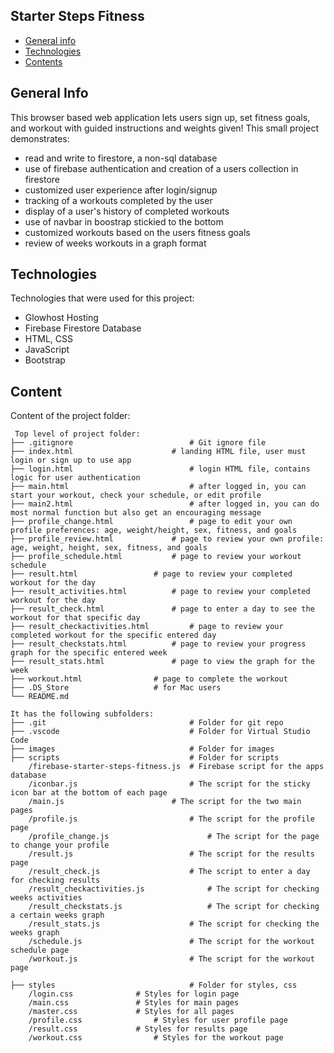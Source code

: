 ## Starter Steps Fitness
* [General info](#general-info)
* [Technologies](#technologies)
* [Contents](#content)

## General Info
This browser based web application lets users sign up, set fitness goals, and workout with guided instructions and weights given!
This small project demonstrates:
* read and write to firestore, a non-sql database
* use of firebase authentication and creation of a users collection in firestore
* customized user experience after login/signup
* tracking of a workouts completed by the user
* display of a user's history of completed workouts
* use of navbar in boostrap stickied to the bottom
* customized workouts based on the users fitness goals
* review of weeks workouts in a graph format

	
## Technologies
Technologies that were used for this project:
* Glowhost Hosting
* Firebase Firestore Database
* HTML, CSS
* JavaScript
* Bootstrap 
	
## Content
Content of the project folder:

```
 Top level of project folder: 
├── .gitignore          	    		# Git ignore file
├── index.html             	   		# landing HTML file, user must login or sign up to use app
├── login.html               			# login HTML file, contains logic for user authentication
├── main.html                			# after logged in, you can start your workout, check your schedule, or edit profile
├── main2.html               			# after logged in, you can do most normal function but also get an encouraging message
├── profile_change.html      			# page to edit your own profile preferences: age, weight/height, sex, fitness, and goals
├── profile_review.html	 	 		# page to review your own profile: age, weight, height, sex, fitness, and goals
├── profile_schedule.html	 		# page to review your workout schedule
├── result.html	 			 	# page to review your completed workout for the day
├── result_activities.html	 		# page to review your completed workout for the day
├── result_check.html	 	 		# page to enter a day to see the workout for that specific day
├── result_checkactivities.html 		# page to review your completed workout for the specific entered day
├── result_checkstats.html 			# page to review your progress graph for the specific entered week
├── result_stats.html 				# page to view the graph for the week
├── workout.html	 			# page to complete the workout
├── .DS_Store				 	# for Mac users
└── README.md

It has the following subfolders:
├── .git                     			# Folder for git repo
├── .vscode                  			# Folder for Virtual Studio Code
├── images                   			# Folder for images
├── scripts                  			# Folder for scripts
	/firebase-starter-steps-fitness.js	# Firebase script for the apps database
	/iconbar.js                  		# The script for the sticky icon bar at the bottom of each page
	/main.js                  		# The script for the two main pages
	/profile.js                  		# The script for the profile page
	/profile_change.js                  	# The script for the page to change your profile
	/result.js                  		# The script for the results page
	/result_check.js                  	# The script to enter a day for checking results
	/result_checkactivities.js          	# The script for checking weeks activities
	/result_checkstats.js               	# The script for checking a certain weeks graph
	/result_stats.js                  	# The script for checking the weeks graph
	/schedule.js                  		# The script for the workout schedule page
	/workout.js                  		# The script for the workout page
	
├── styles                   			# Folder for styles, css
	/login.css				# Styles for login page
	/main.css				# Styles for main pages
	/master.css				# Styles for all pages
	/profile.css			 	# Styles for user profile page
	/result.css				# Styles for results page
	/workout.css			 	# Styles for the workout page


```

